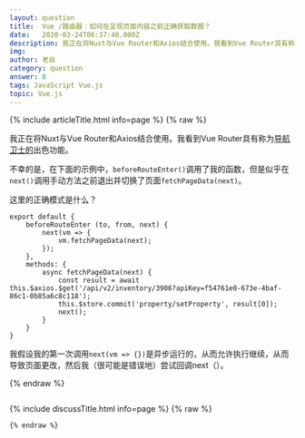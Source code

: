 ```yaml
---
layout: question
title:  Vue /路由器：如何在呈现页面内容之前正确获取数据？
date:   2020-03-24T06:37:46.000Z
description: 我正在将Nuxt与Vue Router和Axios结合使用。我看到Vue Router具有称为导航卫士的出色功能。不幸的是，在下面的示例中，befor...
img: 
author: 老丝
category: question
answer: 0
tags: JavaScript Vue.js
topic: Vue.js
---
```

<div class="article-root">
  <div class="article">
    {% include articleTitle.html info=page %}
    {% raw %}
    <div class="article-content"><p><font style="vertical-align: inherit;"><font style="vertical-align: inherit;">我正在将Nuxt与Vue Router和Axios结合使用。</font><font style="vertical-align: inherit;">我看到Vue Router具有称为</font></font><a href="https://router.vuejs.org/guide/advanced/navigation-guards.html#in-component-guards" rel="nofollow noreferrer"><font style="vertical-align: inherit;"><font style="vertical-align: inherit;">导航卫士的</font></font></a><font style="vertical-align: inherit;"><font style="vertical-align: inherit;">出色功能</font><font style="vertical-align: inherit;">。</font></font></p>

<p><font style="vertical-align: inherit;"><font style="vertical-align: inherit;">不幸的是，在下面的示例中，</font></font><code>beforeRouteEnter()</code><font style="vertical-align: inherit;"><font style="vertical-align: inherit;">调用了</font><font style="vertical-align: inherit;">我的</font><font style="vertical-align: inherit;">函数，但是似乎在</font></font><code>next()</code><font style="vertical-align: inherit;"><font style="vertical-align: inherit;">调用</font><font style="vertical-align: inherit;">手动</font><font style="vertical-align: inherit;">方法</font><font style="vertical-align: inherit;">之前退出并切换了页面</font></font><code>fetchPageData(next)</code><font style="vertical-align: inherit;"><font style="vertical-align: inherit;">。</font></font></p>

<p><font style="vertical-align: inherit;"><font style="vertical-align: inherit;">这里的正确模式是什么？</font></font></p>

<pre><code>export default {<font></font>
    beforeRouteEnter (to, from, next) {<font></font>
        next(vm =&gt; {<font></font>
            vm.fetchPageData(next);<font></font>
        });<font></font>
    },<font></font>
    methods: {<font></font>
        async fetchPageData(next) {<font></font>
            const result = await this.$axios.$get('/api/v2/inventory/3906?apiKey=f54761e0-673e-4baf-86c1-0b85a6c8c118');<font></font>
            this.$store.commit('property/setProperty', result[0]);<font></font>
            next();<font></font>
        }<font></font>
    }<font></font>
}<font></font>
</code></pre>

<p><font style="vertical-align: inherit;"><font style="vertical-align: inherit;">我假设我的第一次调用</font></font><code>next(vm =&gt; {})</code><font style="vertical-align: inherit;"><font style="vertical-align: inherit;">是异步运行的，从而允许执行继续，从而导致页面更改，然后我（很可能是错误地）尝试回调next（）。</font></font></p></div>
    {% endraw %}
  </div>
  <p style="height: 0;width:0;overflow: hidden;"> 第3392篇《Vue /路由器：如何在呈现页面内容之前正确获取数据？》来自Winter(https://github.com/aiyld/aiyld.github.io)的站点</p>
  <div class="discuss-wrapper">
    {% include discussTitle.html info=page %}
    {% raw %}
    
    {% endraw %}
  </div>
<div>
